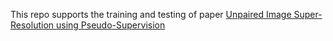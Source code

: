 This repo supports the training and testing of paper [Unpaired Image Super-Resolution using Pseudo-Supervision](https://arxiv.org/abs/2002.11397)